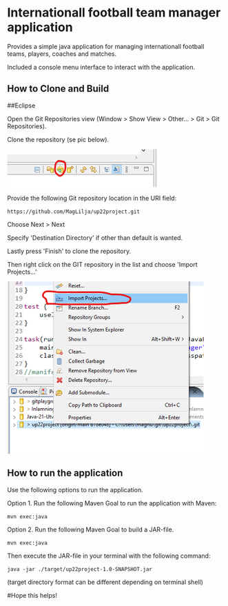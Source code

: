 # Internationall football team manager application

Provides a simple java application for managing internationall football teams, players, coaches and matches. 

Included a console menu interface to interact with the application.  

## How to Clone and Build

##Eclipse

Open the Git Repositories view (Window > Show View > Other... > Git > Git Repositories).


Clone the repository (se pic below). 

![img.png](img.png)

Provide the following Git repository location in the URI field:

    https://github.com/MagLilja/up22project.git

Choose Next > Next

Specify 'Destination Directory' if other than default is wanted.

Lastly press 'Finish' to clone the repository. 

Then right click on the GIT repository in the list and choose 'Import Projects...'

![img_1.png](img_1.png)

## How to run the application
Use the following options to run the application. 

Option 1. Run the following Maven Goal to run the application with Maven:


    mvn exec:java

Option 2. Run the following Maven Goal to build a JAR-file. 

    mvn exec:java

Then execute the JAR-file in your terminal with the following command:

    java -jar ./target/up22project-1.0-SNAPSHOT.jar

(target directory format can be different depending on terminal shell)

#Hope this helps!